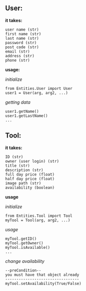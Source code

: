 ## User:
  
**it takes:**

    user name (str)
    first name (str)
    last name (str)
    password (str)
    post code (str)
    email (str)
    address (str)
    phone (str)
   
**usage:**
    
   *initialize*
   
    from Entities.User import User
    user1 = User(arg, arg2, ...)
    
   *getting data*
   
    user1.getName()
    user1.getLastName()
    ...

## Tool:

**it takes:**
    
    ID (str)
    owner (user login) (str)
    title (str)
    description (str)
    full day price (float)
    half day price (float)
    image path (str)
    availability (boolean)
    
**usage**

*initialize*

    from Entities.Tool import Tool
    myTool = Tool(arg, arg2, ...)
    
 *usage*
 
    myTool.getID()
    myTool.getOwner()
    myTool.isAvailable()
    ...
    
 *change availability*
    
    --preCondition--
    you must have that object already
    ---------------------------------
    myTool.setAvailability(True/False)
